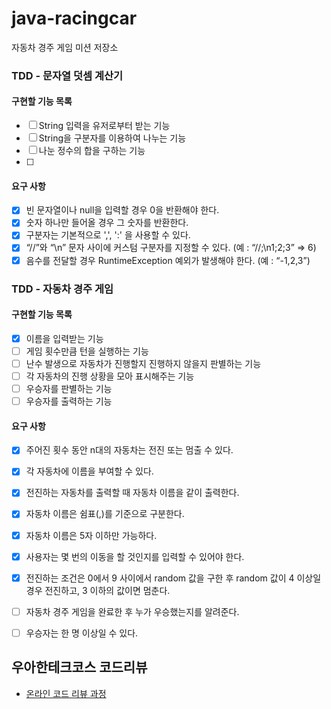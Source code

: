 # java-racingcar
자동차 경주 게임 미션 저장소

### TDD - 문자열 덧셈 계산기
#### 구현할 기능 목록
* [ ] String 입력을 유저로부터 받는 기능
* [ ] String을 구분자를 이용하여 나누는 기능
* [ ] 나눈 정수의 합을 구하는 기능
* [ ] 

#### 요구 사항
* [x] 빈 문자열이나 null을 입력할 경우 0을 반환해야 한다.
* [x] 숫자 하나만 들어올 경우 그 숫자를 반환한다.
* [x] 구분자는 기본적으로 ',', ':' 을 사용할 수 있다.
* [x]  “//”와 “\n” 문자 사이에 커스텀 구분자를 지정할 수 있다. (예 : “//;\n1;2;3” => 6)
* [x] 음수를 전달할 경우 RuntimeException 예외가 발생해야 한다. (예 : “-1,2,3”)

### TDD - 자동차 경주 게임
#### 구현할 기능 목록
* [x] 이름을 입력받는 기능
* [ ] 게임 횟수만큼 턴을 실행하는 기능
* [ ] 난수 발생으로 자동차가 진행할지 진행하지 않을지 판별하는 기능
* [ ] 각 자동차의 진행 상황을 모아 표시해주는 기능
* [ ] 우승자를 판별하는 기능 
* [ ] 우승자를 출력하는 기능

#### 요구 사항
* [x] 주어진 횟수 동안 n대의 자동차는 전진 또는 멈출 수 있다.
* [x] 각 자동차에 이름을 부여할 수 있다. 
* [x] 전진하는 자동차를 출력할 때 자동차 이름을 같이 출력한다.
* [x] 자동차 이름은 쉼표(,)를 기준으로 구분한다.
* [x] 자동차 이름은 5자 이하만 가능하다.
* [x] 사용자는 몇 번의 이동을 할 것인지를 입력할 수 있어야 한다.
* [x] 전진하는 조건은 0에서 9 사이에서 random 값을 구한 후 random 값이 4 이상일 경우 전진하고, 3 이하의 값이면 멈춘다.
* [ ] 자동차 경주 게임을 완료한 후 누가 우승했는지를 알려준다.
* [ ] 우승자는 한 명 이상일 수 있다.


## 우아한테크코스 코드리뷰
* [온라인 코드 리뷰 과정](https://github.com/woowacourse/woowacourse-docs/blob/master/maincourse/README.md)
